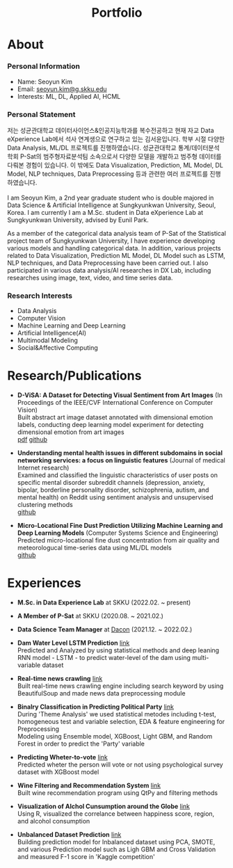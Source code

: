 # <div align=center> Portfolio </div>
# About
### Personal Information
- Name: Seoyun Kim
- Email: seoyun.kim@g.skku.edu
- Interests: ML, DL, Applied AI, HCML

### Personal Statement
저는 성균관대학교 데이터사이언스&인공지능학과를 복수전공하고 현재 자교 Data eXperience Lab에서 석사 연계생으로 연구하고 있는 김서윤입니다. 학부 시절 다양한 Data Analysis, ML/DL 프로젝트를 진행하였습니다. 성균관대학교 통계/데이터분석 학회 P-Sat의 범주형자료분석팀 소속으로서 다양한 모델을 개발하고 범주형 데이터를 다뤄본 경험이 있습니다. 이 밖에도 Data Visualization, Prediction, ML Model, DL Model, NLP techniques, Data Preprocessing 등과 관련한 여러 프로젝트를 진행하였습니다.
<br/>
<br/>
I am Seoyun Kim, a 2nd year graduate student who is double majored in Data Science & Artificial Intelligence at Sungkyunkwan University, Seoul, Korea. I am currently I am a M.Sc. student in Data eXperience Lab at Sungkyunkwan University, advised by Eunil Park.

As a member of the categorical data analysis team of P-Sat of the Statistical project team of Sungkyunkwan University, I have experience developing various models and handling categorical data. In addition, various projects related to Data Visualization, Prediction ML Model, DL Model such as LSTM, NLP techniques, and Data Preprocessing have been carried out. I also participated in various data analysis/AI researches in DX Lab, including researches using image, text, video, and time series data.

### Research Interests
- Data Analysis
- Computer Vision
- Machine Learning and Deep Learning
- Artificial Intelligence(AI)
- Multimodal Modeling
- Social&Affective Computing

# Research/Publications
- __D-ViSA: A Dataset for Detecting Visual Sentiment from Art Images__ (In Proceedings of the IEEE/CVF International Conference on Computer Vision) 
<br/>Built abstract art image dataset annotated with dimensional emotion labels, conducting deep learning model experiment for detecting dimensional emotion from art images<br/> [pdf](https://openaccess.thecvf.com/content/ICCV2023W/ASI/papers/Kim_D-ViSA_A_Dataset_for_Detecting_Visual_Sentiment_from_Art_Images_ICCVW_2023_paper.pdf) [github](https://github.com/seoyunion/D-ViSA)

- __Understanding mental health issues in different subdomains in social networking services: a focus on linguistic features__ (Journal of medical Internet research) 
<br/>Examined and classified the linguistic characteristics of user posts on specific mental disorder subreddit channels (depression, anxiety, bipolar, borderline personality disorder, schizophrenia, autism, and mental health) on Reddit using sentiment analysis and unsupervised clustering methods<br/> [github](https://github.com/seoyunion/RedditMentalHealth)

- __Micro-Locational Fine Dust Prediction Utilizing Machine Learning and Deep Learning Models__ (Computer Systems Science and Engineering) 
<br/>Predicted micro-locational fine dust concentration from air quality and meteorologucal time-series data using ML/DL models<br/> [github](https://github.com/seoyunion/FineDust)

# Experiences
- __M.Sc. in Data Experience Lab__ at SKKU (2022.02. ~ present)

- __A Member of P-Sat__ at SKKU (2020.08. ~ 2021.02.)

- __Data Science Team Manager__ at [Dacon](dacon.io) (2021.12. ~ 2022.02.)

- __Dam Water Level LSTM Prediction__ [link](https://github.com/seoyunion/water-level-prediction)
<br/>Predicted and Analyzed by using statistical methods and deep leaning RNN model - LSTM - to predict water-level of the dam using multi-variable dataset<br/>

- **Real-time news crawling** [link](https://github.com/seoyunion/real-time-news-crawling)
<br/>Built real-time news crawling engine including search keyword by using BeautifulSoup and made news data preprocessing module<br/>

- __Binalry Classification in Predicting Political Party__ [link](https://github.com/seoyunion/P-SAT)
<br/>During 'Theme Analysis' we used statistical metodes including t-test, homogeneous test and variable selection, EDA & feature engineering for Preprocessing
<br/>Modeling using Ensemble model, XGBoost, Light GBM, and Random Forest in order to predict the 'Party' variable<br/>

- **Predicting Wheter-to-vote** [link](https://github.com/seoyunion/2020-AML-vote-prediction)
<br/>Predicted wheter the person will vote or not using psychological survey dataset with XGBoost model<br/>

- __Wine Filtering and Recommendation System__ [link](https://github.com/seoyunion/wine-recommendation)
<br/>Built wine recommendation program using QtPy and filtering methods<br/>

- **Visualization of Alchol Cunsumption around the Globe** [link](https://github.com/seoyunion/2019-R-visualization)
<br/>Using R, visualized the correlance between happiness score, region, and alcohol consumption<br/>

- __Unbalanced Dataset Prediction__ [link](https://github.com/seoyunion/P-SAT)
<br/>Building prediction model for Inbalanced dataset using PCA, SMOTE, and various Prediction model such as Ligh GBM and Cross Validation and measured F-1 score in 'Kaggle competition'<br/>
